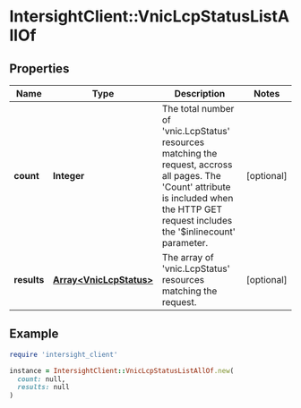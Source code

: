 # IntersightClient::VnicLcpStatusListAllOf

## Properties

| Name | Type | Description | Notes |
| ---- | ---- | ----------- | ----- |
| **count** | **Integer** | The total number of &#39;vnic.LcpStatus&#39; resources matching the request, accross all pages. The &#39;Count&#39; attribute is included when the HTTP GET request includes the &#39;$inlinecount&#39; parameter. | [optional] |
| **results** | [**Array&lt;VnicLcpStatus&gt;**](VnicLcpStatus.md) | The array of &#39;vnic.LcpStatus&#39; resources matching the request. | [optional] |

## Example

```ruby
require 'intersight_client'

instance = IntersightClient::VnicLcpStatusListAllOf.new(
  count: null,
  results: null
)
```

